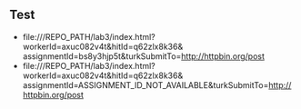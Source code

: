 ## Test
+ file:///REPO\_PATH/lab3/index.html?workerId=axuc082v4t&hitId=q62zlx8k36&  
  assignmentId=bs8y3hjp5t&turkSubmitTo=http://httpbin.org/post
+ file:///REPO\_PATH/lab3/index.html?workerId=axuc082v4t&hitId=q62zlx8k36&  
  assignmentId=ASSIGNMENT\_ID\_NOT\_AVAILABLE&turkSubmitTo=http://httpbin.org/post
